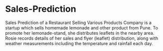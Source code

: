 # Sales-Prediction
Sales Prediction of a Restaurant Selling Various Products
Company is a startup which sells homemade lemonade and other product from Pune. To promote her lemonade-stand, she distributes leaflets in the nearby area. Rosie records details of her sales and flyer (leaflet) distribution, along with weather measurements including the temperature and rainfall each day.
